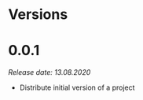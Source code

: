 Versions
========

0.0.1
========

_Release date: 13.08.2020_

- Distribute initial version of a project
